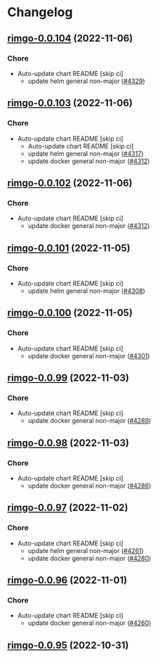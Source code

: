 # Changelog



## [rimgo-0.0.104](https://github.com/truecharts/charts/compare/rimgo-0.0.103...rimgo-0.0.104) (2022-11-06)

### Chore

- Auto-update chart README [skip ci]
  - update helm general non-major ([#4329](https://github.com/truecharts/charts/issues/4329))




## [rimgo-0.0.103](https://github.com/truecharts/charts/compare/rimgo-0.0.101...rimgo-0.0.103) (2022-11-06)

### Chore

- Auto-update chart README [skip ci]
  - Auto-update chart README [skip ci]
  - update helm general non-major ([#4317](https://github.com/truecharts/charts/issues/4317))
  - update docker general non-major ([#4312](https://github.com/truecharts/charts/issues/4312))




## [rimgo-0.0.102](https://github.com/truecharts/charts/compare/rimgo-0.0.101...rimgo-0.0.102) (2022-11-06)

### Chore

- Auto-update chart README [skip ci]
  - update docker general non-major ([#4312](https://github.com/truecharts/charts/issues/4312))




## [rimgo-0.0.101](https://github.com/truecharts/charts/compare/rimgo-0.0.100...rimgo-0.0.101) (2022-11-05)

### Chore

- Auto-update chart README [skip ci]
  - update helm general non-major ([#4308](https://github.com/truecharts/charts/issues/4308))




## [rimgo-0.0.100](https://github.com/truecharts/charts/compare/rimgo-0.0.99...rimgo-0.0.100) (2022-11-05)

### Chore

- Auto-update chart README [skip ci]
  - update docker general non-major ([#4301](https://github.com/truecharts/charts/issues/4301))




## [rimgo-0.0.99](https://github.com/truecharts/charts/compare/rimgo-0.0.98...rimgo-0.0.99) (2022-11-03)

### Chore

- Auto-update chart README [skip ci]
  - update docker general non-major ([#4289](https://github.com/truecharts/charts/issues/4289))




## [rimgo-0.0.98](https://github.com/truecharts/charts/compare/rimgo-0.0.97...rimgo-0.0.98) (2022-11-03)

### Chore

- Auto-update chart README [skip ci]
  - update docker general non-major ([#4286](https://github.com/truecharts/charts/issues/4286))




## [rimgo-0.0.97](https://github.com/truecharts/charts/compare/rimgo-0.0.96...rimgo-0.0.97) (2022-11-02)

### Chore

- Auto-update chart README [skip ci]
  - update helm general non-major ([#4261](https://github.com/truecharts/charts/issues/4261))
  - update docker general non-major ([#4280](https://github.com/truecharts/charts/issues/4280))




## [rimgo-0.0.96](https://github.com/truecharts/charts/compare/rimgo-0.0.95...rimgo-0.0.96) (2022-11-01)

### Chore

- Auto-update chart README [skip ci]
  - update docker general non-major ([#4260](https://github.com/truecharts/charts/issues/4260))




## [rimgo-0.0.95](https://github.com/truecharts/charts/compare/rimgo-0.0.94...rimgo-0.0.95) (2022-10-31)

